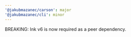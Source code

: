 ```yaml
---
'@jakubmazanec/carson': major
'@jakubmazanec/cli': minor
---
```


BREAKING: Ink v6 is now required as a peer dependency.
